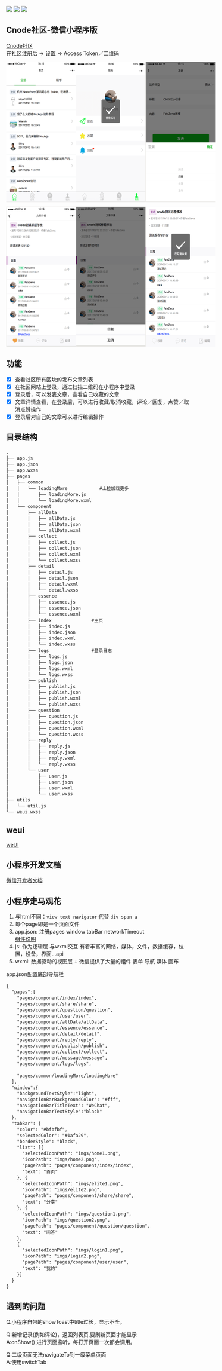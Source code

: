 ![](https://img.shields.io/badge/language-js-orange.svg)
![](https://img.shields.io/badge/platform-wechat-lightgrey.svg)
![](https://img.shields.io/badge/platform-cnode%E7%A4%BE%E5%8C%BA-brightgreen.svg)

## Cnode社区-微信小程序版
[Cnode社区](https://cnodejs.org)<br>
在社区注册后 -> 设置 -> Access Token／二维码 <br>

<div style="display: flex; margin-top: 12px;">
<img width="187.5px" height="375px"
src="https://github.com/FateZeros/CnodeSmall/blob/master/snapshoot/smallCode1.png" />
<img width="187.5px" height="375px" src="https://github.com/FateZeros/CnodeSmall/blob/master/snapshoot/smallCode2.png" />
<img width="187.5px" height="375px"
src="https://github.com/FateZeros/CnodeSmall/blob/master/snapshoot/smallCode3.png" />
</div>

<div style="display: flex; margin-top: 12px;">
<img width="187.5px" height="375px"
src="https://github.com/FateZeros/CnodeSmall/blob/master/snapshoot/smallCode4.png" />
<img width="187.5px" height="375px" src="https://github.com/FateZeros/CnodeSmall/blob/master/snapshoot/smallCode5.png" />
<img width="187.5px" height="375px"
src="https://github.com/FateZeros/CnodeSmall/blob/master/snapshoot/smallCode6.png" />
</div>

## 功能
- [x] 查看社区所有区块的发布文章列表
- [x] 在社区网站上登录，通过扫描二维码在小程序中登录
- [x] 登录后，可以发表文章，查看自己收藏的文章 
- [x] 文章详情查看，在登录后，可以进行收藏/取消收藏，评论／回复，点赞／取消点赞操作
- [x] 登录后对自己的文章可以进行编辑操作

## 目录结构
```
.
├── app.js
├── app.json
├── app.wxss
├── pages
│   ├── common
│   │   └── loadingMore            #上拉加载更多
│   │       ├── loadingMore.js
│   │       └── loadingMore.wxml
│   └── component
│       ├── allData
│       │   ├── allData.js
│       │   ├── allData.json
│       │   └── allData.wxml
│       ├── collect
│       │   ├── collect.js
│       │   ├── collect.json
│       │   ├── collect.wxml
│       │   └── collect.wxss
│       ├── detail
│       │   ├── detail.js
│       │   ├── detail.json
│       │   ├── detail.wxml
│       │   └── detail.wxss
│       ├── essence
│       │   ├── essence.js
│       │   ├── essence.json
│       │   └── essence.wxml
│       ├── index               #主页
│       │   ├── index.js
│       │   ├── index.json
│       │   ├── index.wxml
│       │   └── index.wxss
│       ├── logs                #登录日志
│       │   ├── logs.js
│       │   ├── logs.json
│       │   ├── logs.wxml
│       │   └── logs.wxss
│       ├── publish
│       │   ├── publish.js
│       │   ├── publish.json
│       │   ├── publish.wxml
│       │   └── publish.wxss
│       ├── question
│       │   ├── question.js
│       │   ├── question.json
│       │   ├── question.wxml
│       │   └── question.wxss
│       ├── reply
│       │   ├── reply.js
│       │   ├── reply.json
│       │   ├── reply.wxml
│       │   └── reply.wxss
│       └── user
│           ├── user.js
│           ├── user.json
│           ├── user.wxml
│           └── user.wxss
├── utils
│   └── util.js
└── weui.wxss
```
## weui
[weUI](https://github.com/Tencent/weui/wiki/getting-started)

## 小程序开发文档
[微信开发者文档](https://mp.weixin.qq.com/debug/wxadoc/dev/)

## 小程序走马观花
1. 与html不同：`view text navigator` 代替 `div span a`<br>
2. 每个page即是一个页面文件 <br>
3. app.json: 注册pages window tabBar networkTimeout <br>
[组件说明](https://mp.weixin.qq.com/debug/wxadoc/dev/component/)<br>
4. js: 作为逻辑层 与wxml交互 有着丰富的网络，媒体，文件，数据缓存，位置，设备，界面...api <br>
5. wxml: 数据驱动的视图层 + 微信提供了大量的组件 表单 导航 媒体 画布

app.json配置底部导航栏
```
{
  "pages":[
    "pages/component/index/index",
    "pages/component/share/share",
    "pages/component/question/question",
    "pages/component/user/user",
    "pages/component/allData/allData",
    "pages/component/essence/essence",
    "pages/component/detail/detail",
    "pages/component/reply/reply",
    "pages/component/publish/publish",
    "pages/component/collect/collect",
    "pages/component/message/message",
    "pages/component/logs/logs",

    "pages/common/loadingMore/loadingMore"  
  ],
  "window":{
    "backgroundTextStyle":"light",
    "navigationBarBackgroundColor": "#fff",
    "navigationBarTitleText": "WeChat",
    "navigationBarTextStyle":"black"
  },
  "tabBar": {
    "color": "#bfbfbf",
    "selectedColor": "#1afa29",
    "borderStyle": "black",
    "list": [{
      "selectedIconPath": "imgs/home1.png",
      "iconPath": "imgs/home2.png",
      "pagePath": "pages/component/index/index",
      "text": "首页"
    }, {
      "selectedIconPath": "imgs/elite1.png",
      "iconPath": "imgs/elite2.png",
      "pagePath": "pages/component/share/share",
      "text": "分享"
    }, {
      "selectedIconPath": "imgs/question1.png",
      "iconPath": "imgs/question2.png",
      "pagePath": "pages/component/question/question",
      "text": "问答"
    },
    {
      "selectedIconPath": "imgs/login1.png",
      "iconPath": "imgs/login2.png",
      "pagePath": "pages/component/user/user",
      "text": "我的"
    }] 
  }
}

```

## 遇到的问题
Q.小程序自带的showToast中title过长，显示不全。

Q:新增记录(例如评论)，返回列表页,要刷新页面才能显示 <br>
A:onShow() 进行页面监听，每打开页面一次都会调用。

Q:二级页面无法navigateTo到一级菜单页面 <br>
A:使用switchTab

